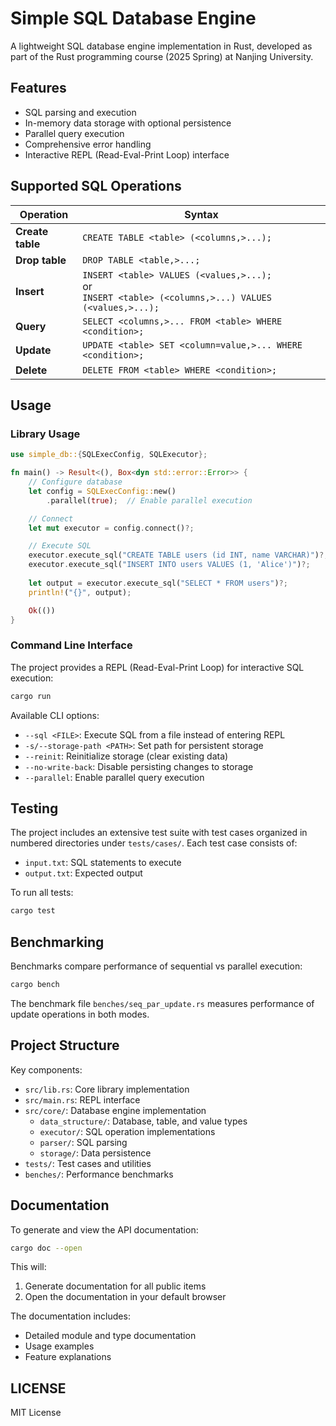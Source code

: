 # Simple SQL Database Engine

A lightweight SQL database engine implementation in Rust, developed as part of the Rust programming course (2025 Spring) at Nanjing University.

## Features

- SQL parsing and execution
- In-memory data storage with optional persistence
- Parallel query execution
- Comprehensive error handling
- Interactive REPL (Read-Eval-Print Loop) interface

## Supported SQL Operations

| Operation     | Syntax |
|---------------|--------|
| **Create table** | `CREATE TABLE <table> (<columns,>...);` |
| **Drop table**   | `DROP TABLE <table,>...;` |
| **Insert**       | `INSERT <table> VALUES (<values,>...);`<br>or<br>`INSERT <table> (<columns,>...) VALUES (<values,>...);` |
| **Query**        | `SELECT <columns,>... FROM <table> WHERE <condition>;` |
| **Update**       | `UPDATE <table> SET <column=value,>... WHERE <condition>;` |
| **Delete**       | `DELETE FROM <table> WHERE <condition>;` |

## Usage

### Library Usage

```rust
use simple_db::{SQLExecConfig, SQLExecutor};

fn main() -> Result<(), Box<dyn std::error::Error>> {
    // Configure database
    let config = SQLExecConfig::new()
        .parallel(true);  // Enable parallel execution

    // Connect
    let mut executor = config.connect()?;

    // Execute SQL
    executor.execute_sql("CREATE TABLE users (id INT, name VARCHAR)")?;
    executor.execute_sql("INSERT INTO users VALUES (1, 'Alice')")?;
    
    let output = executor.execute_sql("SELECT * FROM users")?;
    println!("{}", output);

    Ok(())
}
```

### Command Line Interface

The project provides a REPL (Read-Eval-Print Loop) for interactive SQL execution:

```bash
cargo run
```

Available CLI options:
- `--sql <FILE>`: Execute SQL from a file instead of entering REPL
- `-s/--storage-path <PATH>`: Set path for persistent storage
- `--reinit`: Reinitialize storage (clear existing data)
- `--no-write-back`: Disable persisting changes to storage
- `--parallel`: Enable parallel query execution

## Testing

The project includes an extensive test suite with test cases organized in numbered directories under `tests/cases/`. Each test case consists of:
- `input.txt`: SQL statements to execute
- `output.txt`: Expected output

To run all tests:
```bash
cargo test
```

## Benchmarking

Benchmarks compare performance of sequential vs parallel execution:
```bash
cargo bench
```

The benchmark file `benches/seq_par_update.rs` measures performance of update operations in both modes.

## Project Structure

Key components:
- `src/lib.rs`: Core library implementation
- `src/main.rs`: REPL interface
- `src/core/`: Database engine implementation
  - `data_structure/`: Database, table, and value types
  - `executor/`: SQL operation implementations
  - `parser/`: SQL parsing
  - `storage/`: Data persistence
- `tests/`: Test cases and utilities
- `benches/`: Performance benchmarks

## Documentation

To generate and view the API documentation:

```bash
cargo doc --open
```

This will:
1. Generate documentation for all public items
2. Open the documentation in your default browser

The documentation includes:
- Detailed module and type documentation
- Usage examples
- Feature explanations

## LICENSE

MIT License
